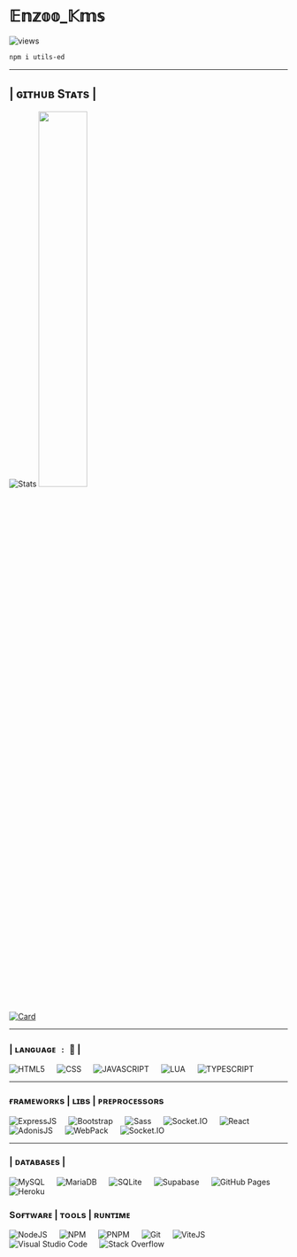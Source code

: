 # 𝔼𝕟𝕫𝕠𝕠_𝕂𝕞𝕤

![views](https://komarev.com/ghpvc/?username=EnzooKms&color=ff69b4&style=for-the-badge&label=MES+VUES)

```bash
npm i utils-ed 
```

-----------------

## | ɢɪᴛʜᴜʙ Sᴛᴀᴛs |

![Stats](https://github-readme-stats.vercel.app/api?username=EnzooKms&show_icons=true&include_all_commits=true&theme=neon)
<img width="41.7%" src='https://github-readme-stats.vercel.app/api/top-langs/?username=EnzooKms&layout=compact&langs_count=8&theme=neon'/>
<br>
[![Card](https://github-readme-stats-git-masterrstaa-rickstaa.vercel.app/api/pin/?username=EnzooKms&repo=Express-session&theme=neon)](https://github.com/EnzooKms/Express-session)

-----------------

### | ʟᴀɴɢᴜᴀɢᴇ ﹕ 🧷 |

<span>
  <img alt="HTML5" src="https://img.shields.io/badge/html5-orange?&style=for-the-badge&logo=html5&logoColor=white"/>
  &emsp;
  <img alt="CSS" src="https://img.shields.io/badge/css3%20-%231572B6.svg?&style=for-the-badge&logo=css3&logoColor=white"/>
  &emsp;
  <img alt="JAVASCRIPT" src="https://img.shields.io/badge/javascript%20-%23323330.svg?&style=for-the-badge&logo=javascript&logoColor=%23F7DF1E"/>
  &emsp;
  <img alt="LUA" src="https://img.shields.io/badge/lua-%232C2D72.svg?style=for-the-badge&logo=lua&logoColor=white"/>
  &emsp;
  <img alt="TYPESCRIPT" src="https://img.shields.io/badge/typescript-%23007ACC.svg?style=for-the-badge&logo=typescript&logoColor=white"/>
  
<span/>

-----------------

### ғʀᴀᴍᴇᴡᴏʀᴋs | ʟɪʙs | ᴘʀᴇᴘʀᴏᴄᴇssᴏʀs

<span>
  <img alt="ExpressJS" src="https://img.shields.io/badge/express.js-%23404d59.svg?style=for-the-badge&logo=express&logoColor=%2361DAFB"/>
  &emsp;
  <img alt="Bootstrap" src="https://img.shields.io/badge/bootstrap-%238511FA.svg?style=for-the-badge&logo=bootstrap&logoColor=white"/>
  &emsp;
  <img alt="Sass" src="https://img.shields.io/badge/SASS-hotpink.svg?style=for-the-badge&logo=SASS&logoColor=white"/>
   &emsp;
  <img alt="Socket.IO" src="https://img.shields.io/badge/Socket.io-black?style=for-the-badge&logo=socket.io&badgeColor=010101"/>
   &emsp;
  <img alt="React" src="https://img.shields.io/badge/React-6adcf5?style=for-the-badge&logo=react&logoColor=black"/>
   &emsp;
  <img alt="AdonisJS" src="https://img.shields.io/badge/adonisjs-%23220052.svg?style=for-the-badge&logo=adonisjs&logoColor=white"/>
   &emsp;
  <img alt="WebPack" src="https://img.shields.io/badge/webpack-%238DD6F9.svg?style=for-the-badge&logo=webpack&logoColor=black"/>
   &emsp;
  <img alt="Socket.IO" src="https://img.shields.io/badge/Socket.io-black?style=for-the-badge&logo=socket.io&badgeColor=010101"/>

<span/>

-----------------

### | ᴅᴀᴛᴀʙᴀsᴇs |

<span>
  <img alt="MySQL" src="https://img.shields.io/badge/MySQL-00000F?style=for-the-badge&logo=mysql&logoColor=white">
  &emsp;
  <img alt="MariaDB" src="https://img.shields.io/badge/MariaDB-003545?style=for-the-badge&logo=mariadb&logoColor=white"/>
  &emsp;
  <img alt="SQLite" src="https://img.shields.io/badge/SQLite-07405E?style=for-the-badge&logo=sqlite&logoColor=white"/>
  &emsp;
  <img alt="Supabase" src="https://img.shields.io/badge/Supabase-3ECF8E?style=for-the-badge&logo=supabase&logoColor=white"/>
  &emsp;
  <img alt="GitHub Pages" src="https://img.shields.io/badge/github%20pages-121013?style=for-the-badge&logo=github&logoColor=white">
  &emsp;
  <img alt="Heroku" src="https://img.shields.io/badge/heroku-%23430098.svg?style=for-the-badge&logo=heroku&logoColor=white"/>
<span/>
  
###  Sᴏғᴛᴡᴀʀᴇ | ᴛᴏᴏʟs | ʀᴜɴᴛɪᴍᴇ
  
<span>
  <img alt="NodeJS" src="https://img.shields.io/badge/Node.JS-036e02?style=for-the-badge&logo=node.js&logoColor=white"/>
  &emsp;
  <img alt="NPM" src="https://img.shields.io/badge/NPM-%23CB3837.svg?style=for-the-badge&logo=npm&logoColor=white"/>
  &emsp;
  <img alt="PNPM" src="https://img.shields.io/badge/pnpm-%234a4a4a.svg?style=for-the-badge&logo=pnpm&logoColor=f69220"/>
  &emsp;
  <img alt="Git" src="https://img.shields.io/badge/Git-F05032?style=for-the-badge&logo=git&logoColor=white">
  &emsp;
  <img alt="ViteJS" src="https://img.shields.io/badge/vite-%23646CFF.svg?style=for-the-badge&logo=vite&logoColor=white"/>
  &emsp;
  <img alt="Visual Studio Code" src="https://img.shields.io/badge/Visual_Studio_Code-0078D4?style=for-the-badge&logo=visual%20studio%20code&logoColor=white">
  &emsp;
  <img alt="Stack Overflow" src="https://img.shields.io/badge/Stack_Overflow-FE7A16?style=for-the-badge&logo=stack-overflow&logoColor=white">
<span/>
